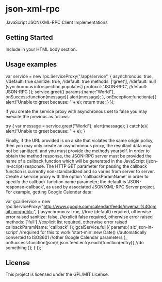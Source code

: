 # json-xml-rpc
JavaScript JSON/XML-RPC Client Implementations

## Getting Started

Include <script type="text/javascript" src="rpc.js"></script> in your HTML body section.

## Usage examples

var service = new rpc.ServiceProxy("/app/service", {
                          asynchronous: true,   //default: true
                          sanitize: true,       //default: true
                          methods: ['greet'],   //default: null (synchronous introspection populates)
                          protocol: 'JSON-RPC', //default: JSON-RPC
  }); 
  service.greet({
     params:{name:"World"},
     onSuccess:function(message){
         alert(message);
     },
     onException:function(e){
         alert("Unable to greet because: " + e);
         return true;
     }
  });
 
  If you create the service proxy with asynchronous set to false you may execute
  the previous as follows:
 
  try {
     var message = service.greet("World");
     alert(message);
  }
  catch(e){
     alert("Unable to greet because: " + e);
  }
 
  Finally, if the URL provided is on a site that violates the same origin policy,
  then you may only create an asynchronous proxy, the resultant data may not be
  sanitized, and you must provide the methods yourself. In order to obtain the
  method response, the JSON-RPC server must be provided the name of a callback
  function which will be generated in the JavaScript (json-in-script) response. The HTTP GET
  parameter for passing the callback function is currently non-standardized and so
  varies from server to server. Create a service proxy with the option
  'callbackParamName' in order to specify the callback function name parameter;
  the default is 'JSON-response-callback', as used by associated JSON/XML-RPC
  Server project. For example, getting Google Calendar data:
 
  var gcalService = new rpc.ServiceProxy("http://www.google.com/calendar/feeds/myemail%40gmail.com/public", {
                          asynchronous: true,  //true (default) required, otherwise error raised
                          sanitize: false,     //explicit false required, otherwise error raised
                          methods: ['full']    //explicit list required, otherwise error raised
                          callbackParamName: 'callback'
                          }); 
  gcalService.full({
       params:{
           alt:'json-in-script' //required for this to work
           'start-min':new Date() //automatically converted to ISO8601
           //other Google Calendar parameters
       },
       onSuccess:function(json){
           json.feed.entry.each(function(entry){
               //do something
           });
       }
  });
  
## License

This project is licensed under the GPL/MIT License.
